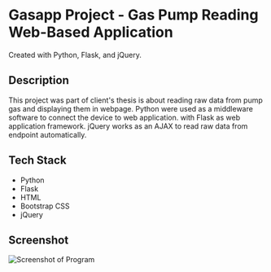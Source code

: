 # Gasapp Project - Gas Pump Reading Web-Based Application

Created with Python, Flask, and jQuery.

## Description

This project was part of client's thesis is about reading raw data from pump gas and displaying them in webpage.
Python were used as a middleware software to connect the device to web application.
with Flask as web application framework.
jQuery works as an AJAX to read raw data from endpoint automatically.

## Tech Stack

- Python
- Flask
- HTML
- Bootstrap CSS
- jQuery

## Screenshot

![Screenshot of Program](https://github.com/MHervian/screenshot.png)
